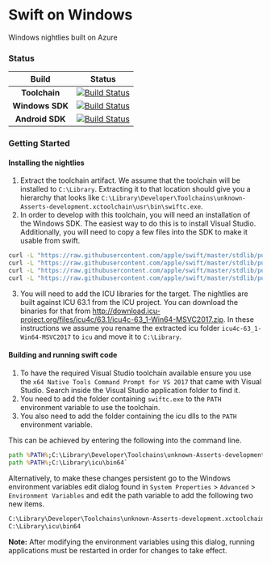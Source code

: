 # **Swift on Windows**
Windows nightlies built on Azure

### Status

| Build | Status |
|:-:|-|
| **Toolchain** | [![Build Status](https://compnerd.visualstudio.com/windows-swift/_apis/build/status/Windows%20Toolchain?branchName=master)](https://compnerd.visualstudio.com/windows-swift/_build/latest?definitionId=1?branchName=master) |
| **Windows SDK** | [![Build Status](https://dev.azure.com/compnerd/windows-swift/_apis/build/status/Windows%20SDK?branchName=master)](https://dev.azure.com/compnerd/windows-swift/_build/latest?definitionId=2?branchName=master) |
| **Android SDK** | [![Build Status](https://dev.azure.com/compnerd/windows-swift/_apis/build/status/android%20SDK?branchName=master)](https://dev.azure.com/compnerd/windows-swift/_build/latest?definitionId=4?branchName=master) |

### Getting Started

#### Installing the nightlies

1. Extract the toolchain artifact.  We assume that the toolchain will be installed to `C:\Library`.  Extracting it to that location should give you a hierarchy that looks like `C:\Library\Developer\Toolchains\unknown-Asserts-development.xctoolchain\usr\bin\swiftc.exe`.
2. In order to develop with this toolchain, you will need an installation of the Windows SDK.  The easiest way to do this is to install Visual Studio.  Additionally, you will need to copy a few files into the SDK to make it usable from swift.
```cmd
curl -L "https://raw.githubusercontent.com/apple/swift/master/stdlib/public/Platform/ucrt.modulemap" -o "%UniversalCRTSdkDir%\Include\%UCRTVersion%\ucrt\module.modulemap"
curl -L "https://raw.githubusercontent.com/apple/swift/master/stdlib/public/Platform/visualc.modulemap" -o "%VCToolsInstallDir%\include\module.modulemap"
curl -L "https://raw.githubusercontent.com/apple/swift/master/stdlib/public/Platform/visualc.apinotes" -o "%VCToolsInstallDir%\include\visualc.apinotes"
curl -L "https://raw.githubusercontent.com/apple/swift/master/stdlib/public/Platform/winsdk.modulemap" -o "%UniversalCRTSdkDir%\Include\%UCRTVersion%\um\module.modulemap"
```
3. You will need to add the ICU libraries for the target.  The nightlies are built against ICU 63.1 from the ICU project.  You can download the binaries for that from http://download.icu-project.org/files/icu4c/63.1/icu4c-63_1-Win64-MSVC2017.zip.
In these instructions we assume you rename the extracted icu folder `icu4c-63_1-Win64-MSVC2017` to `icu` and move it to `C:\Library`.  

#### Building and running swift code

1. To have the required Visual Studio toolchain available ensure you use the `x64 Native Tools Command Prompt for VS 2017` that came with Visual Studio. Search inside the Visual Studio application folder to find it.
2. You need to add the folder containing `swiftc.exe` to the `PATH` environment variable to use the toolchain.
3. You also need to add the folder containing the icu dlls to the `PATH` environment variable. 

This can be achieved by entering the following into the command line.
```cmd
path %PATH%;C:\Library\Developer\Toolchains\unknown-Asserts-development.xctoolchain\usr\bin
path %PATH%;C:\Library\icu\bin64`
```

Alternatively, to make these changes persistent go to the Windows environment variables edit dialog found in `System Properties` > `Advanced` > `Environment Variables` and edit the path variable to add the following two new items.

```cmd
C:\Library\Developer\Toolchains\unknown-Asserts-development.xctoolchain\usr\bin
C:\Library\icu\bin64
```

**Note:** After modifying the environment variables using this dialog, running applications must be restarted in order for changes to take effect.
